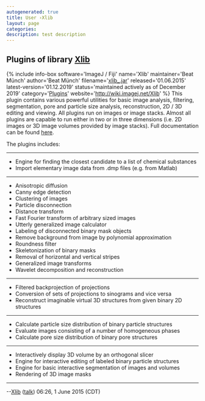 ```yaml
---
autogenerated: true
title: User ›Xlib
layout: page
categories: 
description: test description
---
```


Plugins of library [Xlib](http://wiki.imagej.net/Xlib)
------------------------------------------------------

{% include info-box software='ImageJ / Fiji' name='Xlib' maintainer='Beat Münch' author='Beat Münch' filename='[xlib\_.jar](#https://sites.imagej.net/Xlib/plugins/xlib_.jar-20191001174205 "wikilink")' released='01.06.2015' latest-version='01.12.2019' status='maintained actively as of December 2019' category='[Plugins](Category_Plugins)' website='http://wiki.imagej.net/Xlib' %} This plugin contains various powerful utilities for basic image analysis, filtering, segmentation, pore and particle size analysis, reconstruction, 2D / 3D editing and viewing. All plugins run on images or image stacks. Almost all plugins are capable to run either in two or in three dimensions (i.e. 2D images or 3D image volumes provided by image stacks). Full documentation can be found [here](http://wiki.imagej.net/Xlib).

The plugins includes:

------------------------------------------------------------------------

-   Engine for finding the closest candidate to a list of chemical substances
-   Import elementary image data from .dmp files (e.g. from Matlab)

------------------------------------------------------------------------

-   Anisotropic diffusion
-   Canny edge detection
-   Clustering of images
-   Particle disconnection
-   Distance transform
-   Fast Fourier transform of arbitrary sized images
-   Utterly generalized image calculator
-   Labeling of disconnected binary mask objects
-   Remove background from image by polynomial approximation
-   Roundness filter
-   Skeletonization of binary masks
-   Removal of horizontal and vertical stripes
-   Generalized image transforms
-   Wavelet decomposition and reconstruction

------------------------------------------------------------------------

-   Filtered backprojection of projections
-   Conversion of sets of projections to sinograms and vice versa
-   Reconstruct imaginable virtual 3D structures from given binary 2D structures

------------------------------------------------------------------------

-   Calculate particle size distribution of binary particle structures
-   Evaluate images consisting of a number of homogeneous phases
-   Calculate pore size distribution of binary pore structures

------------------------------------------------------------------------

-   Interactively display 3D volume by an orthogonal slicer
-   Engine for interactive editing of labeled binary particle structures
-   Engine for basic interactive segmentation of images and volumes
-   Rendering of 3D image masks

------------------------------------------------------------------------

--[Xlib](User_Xlib) ([talk](User_talk_Xlib)) 06:26, 1 June 2015 (CDT)
